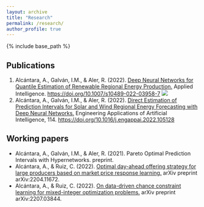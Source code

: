 ```yaml
---
layout: archive
title: "Research"
permalink: /research/
author_profile: true
---
```


{% include base_path %}

## Publications

1. Alcántara, A., Galván, I.M., & Aler, R. (2022). [Deep Neural Networks for Quantile Estimation of Renewable Regional Energy Production.](https://doi.org/10.1007/s10489-022-03958-7) Applied Intelligence. https://doi.org/10.1007/s10489-022-03958-7 <img src="https://github.com/FortAwesome/Font-Awesome/blob/6.x/svgs/solid/file-pdf.svg">
2. Alcántara, A., Galván, I.M., & Aler, R. (2022). [Direct Estimation of Prediction Intervals for Solar and Wind Regional Energy Forecasting with Deep Neural Networks.](https://doi.org/10.1016/j.engappai.2022.105128) Engineering Applications of Artificial Intelligence, 114. https://doi.org/10.1016/j.engappai.2022.105128

## Working papers

 * Alcántara, A., Galván, I.M., & Aler, R. (2021). Pareto Optimal Prediction Intervals with Hypernetworks. preprint.
 * Alcántara, A., & Ruiz, C. (2022). [Optimal day-ahead offering strategy for large producers based on market price response learning.](https://arxiv.org/abs/2204.11672) arXiv preprint arXiv:2204.11672.
 * Alcántara, A., & Ruiz, C. (2022). [On data-driven chance constraint learning for mixed-integer optimization problems.](https://arxiv.org/abs/2207.03844) arXiv preprint arXiv:2207.03844.

